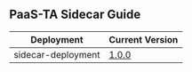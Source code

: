 ## PaaS-TA Sidecar Guide

|Deployment|Current Version| 
|-------------|-------------|
|sidecar-deployment| [1.0.0](https://github.com/PaaS-TA/sidecar-deployment/releases/tag/v1.0.0) | 
